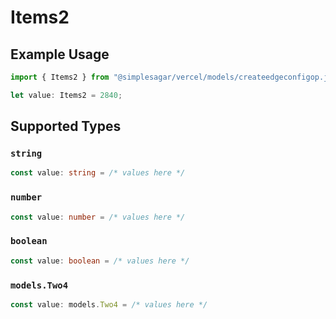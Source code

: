 # Items2

## Example Usage

```typescript
import { Items2 } from "@simplesagar/vercel/models/createedgeconfigop.js";

let value: Items2 = 2840;
```

## Supported Types

### `string`

```typescript
const value: string = /* values here */
```

### `number`

```typescript
const value: number = /* values here */
```

### `boolean`

```typescript
const value: boolean = /* values here */
```

### `models.Two4`

```typescript
const value: models.Two4 = /* values here */
```

